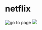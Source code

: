 # netflix
![go to page](https://yaserdemet.github.io/netflix/)
![](![Animation](https://user-images.githubusercontent.com/99739515/165865901-efa3b5ae-c308-4efd-938a-f52542b5a300.gif)
)

